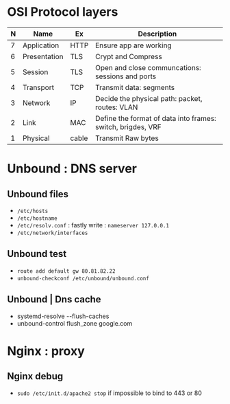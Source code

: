 # OSI Protocol layers

| N | Name         | Ex    | Description |
| - | ---          | ---   | --- |
| 7 | Application  | HTTP  | Ensure app are working |
| 6 | Presentation | TLS   | Crypt and Compress |
| 5 | Session      | TLS   | Open and close communcations: sessions and ports |
| 4 | Transport    | TCP   | Transmit data: segments |
| 3 | Network      | IP    | Decide the physical path: packet, routes: VLAN |
| 2 | Link         | MAC   | Define the format of data into frames: switch, brigdes, VRF |
| 1 | Physical     | cable | Transmit Raw bytes |


# Unbound : DNS server

## Unbound files
* `/etc/hosts`
* `/etc/hostname`
* `/etc/resolv.conf` : fastly write : `nameserver 127.0.0.1`
* `/etc/network/interfaces`

## Unbound test

* `route add default gw 80.81.82.22`
* `unbound-checkconf /etc/unbound/unbound.conf`

## Unbound | Dns cache

* systemd-resolve --flush-caches
* unbound-control flush_zone google.com

# Nginx : proxy

## Nginx debug
* `sudo /etc/init.d/apache2 stop` if impossible to bind to 443 or 80
